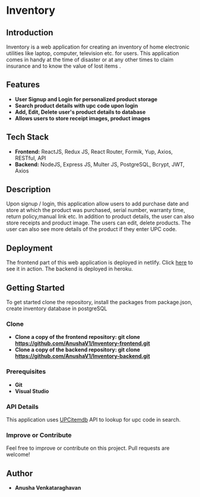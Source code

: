# Inventory

## Introduction

Inventory is a web application for creating an inventory of home electronic utilities like laptop, computer, television etc. for users. 
This application comes in handy at the time of disaster or at any other times to claim insurance and to know the value of lost items . 


## Features

* **User Signup and Login for personalized product storage**
* **Search product details with upc code upon login**
* **Add, Edit, Delete user's product details to database**
* **Allows users to store receipt images, product images**

## Tech Stack
* **Frontend:** ReactJS, Redux JS, React Router, Formik, Yup, Axios, RESTful, API
* **Backend:**  NodeJS, Express JS, Multer JS, PostgreSQL, Bcrypt, JWT, Axios

## Description

Upon signup / login, this application allow users to add purchase date and store at which the product was purchased, serial number, warranty time, return policy,manual link etc. 
In addition to product details, the user can also store receipts and product image. The users can edit, delete products. The user can also see more details of the product if they enter UPC code.


## Deployment
The frontend part of this web application is deployed in netlify. Click [here](https://anusha-inventory.netlify.app/) to see it in action. 
The backend is deployed in heroku.

## Getting Started

To get started clone the repository, install the packages from package.json, create inventory database in postgreSQL

### Clone

* **Clone a copy of the frontend repository: git clone <https://github.com/AnushaV1/Inventory-frontend.git>**
* **Clone a copy of the backend repository: git clone <https://github.com/AnushaV1/Inventory-backend.git>**


### Prerequisites

* **Git**
* **Visual Studio**

### API Details

This application uses [UPCitemdb](https://www.upcitemdb.com/api/explorer#!/lookup/get_trial_lookup) API to lookup for upc code in search. 

### Improve or Contribute

Feel free to improve or contribute on this project. Pull requests are welcome!

## Author

* **Anusha Venkataraghavan**
